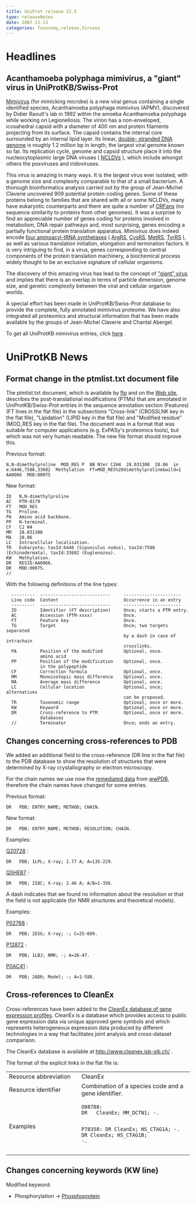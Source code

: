 ```yaml
---
title: UniProt release 12.5
type: releaseNotes
date: 2007-11-13
categories: Taxonomy,release,Viruses
---
```


# Headlines

## Acanthamoeba polyphaga mimivirus, a "giant" virus in UniProtKB/Swiss-Prot

[Mimivirus](https://www.uniprot.org/taxonomy/212035) (for mimicking microbe) is a new viral genus containing a single identified species, Acanthamoeba polyphaga mimivirus (APMV), discovered by Didier Raoult's lab in 1992 within the amoeba Acanthamoeba polyphaga while working on Legionellosis. The virion has a non-enveloped, icosahedral capsid with a diameter of 400 nm and protein filaments projecting from its surface. The capsid contains the internal core surrounded by an internal lipid layer. Its linear, [double- stranded DNA genome](http://view.ncbi.nlm.nih.gov/pubmed/15486256) is roughly 1.2 million bp in length, the largest viral genome known so far. Its replication cycle, genome and capsid structure place it into the nucleocytoplasmic large DNA viruses ( [NCLDVs](http://view.ncbi.nlm.nih.gov/pubmed/16494962) ), which include amongst others the poxviruses and iridoviruses.

This virus is amazing in many ways. It is the largest virus ever isolated, with a genome size and complexity comparable to that of a small bacterium. A thorough bioinformatics analysis carried out by the group of Jean-Michel Claverie uncovered 909 potential protein-coding genes. Some of these proteins belong to families that are shared with all or some NCLDVs, many have eukaryotic counterparts and there are quite a number of [ORFans](http://view.ncbi.nlm.nih.gov/pubmed/16971431) (no sequence similarity to proteins from other genomes). It was a surprise to find an appreciable number of genes coding for proteins involved in metabolism, DNA repair pathways and, most surprising, genes encoding a partially functional protein translation apparatus. Mimivirus does indeed encode [four aminoacyl-tRNA synthetases](http://view.ncbi.nlm.nih.gov/pubmed/17855524) ( [ArgRS](https://www.uniprot.org/uniprotkb/Q5UQ59), [CysRS](http://www.uniprot.org/uniprotkb/Q5UP36), [MetRS](http://www.uniprot.org/uniprotkb/Q5UR82), [TyrRS](http://www.uniprot.org/uniprotkb/Q5UPJ7) ), as well as various translation initiation, elongation and termination factors. It is very intriguing to find, in a virus, genes corresponding to central components of the protein translation machinery, a biochemical process widely thought to be an exclusive signature of cellular organisms.

The discovery of this amazing virus has lead to the concept of ["giant" virus](http://view.ncbi.nlm.nih.gov/pubmed/16469402) and implies that there is an overlap in terms of particle dimension, genome size, and genetic complexity between the viral and cellular organism worlds.

A special effort has been made in UniProtKB/Swiss-Prot database to provide the complete, fully annotated mimivirus proteome. We have also integrated all proteomics and structural information that has been made available by the groups of Jean-Michel Claverie and Chantal Abergel.

To get all UniProtKB mimivirus entries, click [here](https://www.uniprot.org/uniprotkb?query=taxonomy_id:212035+AND+reviewed:true) .

# UniProtKB News

## Format change in the ptmlist.txt document file

The ptmlist.txt document, which is available by [ftp](ftp://ftp.uniprot.org/pub/databases/uniprot/knowledgebase/docs/ptmlist.txt) and on the [Web site](https://ftp.uniprot.org/pub/databases/uniprot/current_release/knowledgebase/complete/docs/ptmlist), describes the post-translational modifications (PTMs) that are annotated in UniProtKB/Swiss-Prot entries in the sequence annotation section (Features) (FT lines in the flat file) in the subsections "Cross-link" (CROSSLNK key in the flat file), "Lipidation" (LIPID key in the flat file) and "Modified residue" (MOD_RES key in the flat file). The document was in a format that was suitable for computer applications (e.g. ExPASy's proteomics tools), but which was not very human readable. The new file format should improve this.

Previous format:

    N,N-dimethylproline  MOD_RES P  BB Nter C2H4  28.031300  28.06  in  e:6446,7586,33682  Methylation  FT=MOD_RES%20dimethylproline&wild=1  AA0066  MOD:00075

New format:

    ID   N,N-dimethylproline
    AC   PTM-0179
    FT   MOD_RES
    TG   Proline.
    PA   Amino acid backbone.
    PP   N-terminal.
    CF   C2 H4
    MM   28.031300
    MA   28.06
    LC   Intracellular localisation.
    TR   Eukaryota; taxId:6446 (Sipunculus nudus), taxId:7586 (Echinodermata), taxId:33682 (Euglenozoa).
    KW   Methylation.
    DR   RESID:AA0066.
    DR   MOD:00075.
    //

With the following definitions of the line types:

      ---------  ---------------------------     ----------------------
      Line code  Content                         Occurrence in an entry
      ---------  ---------------------------     ----------------------
      ID         Identifier (FT description)     Once; starts a PTM entry.
      AC         Accession (PTM-xxxx)            Once.
      FT         Feature key                     Once.
      TG         Target                          Once; two targets separated
                                                 by a dash in case of intrachain
                                                 crosslinks.
      PA         Position of the modified        Optional, once.
                 amino acid
      PP         Position of the modification    Optional, once.
                 in the polypeptide
      CF         Correction formula              Optional, once.
      MM         Monoisotopic mass difference    Optional, once.
      MA         Average mass difference         Optional, once.
      LC         Cellular location               Optional, once; alternatives
                                                 can be proposed.
      TR         Taxonomic range                 Optional, once or more.
      KW         Keyword                         Optional, once or more.
      DR         Cross-reference to PTM          Optional, once or more.
                 databases
      //         Terminator                      Once; ends an entry.

## Changes concerning cross-references to PDB

We added an additional field to the cross-reference (DR line in the flat file) to the PDB database to show the resolution of structures that were determined by X-ray crystallography or electron microscopy.

For the chain names we use now the [remediated data](http://remediation.wwpdb.org/) from [wwPDB](http://www.wwpdb.org/), therefore the chain names have changed for some entries.

Previous format:

    DR   PDB; ENTRY_NAME; METHOD; CHAIN.

New format:

    DR   PDB; ENTRY_NAME; METHOD; RESOLUTION; CHAIN.

Examples:

[Q20728](https://www.uniprot.org/uniprotkb/Q20728) :

    DR   PDB; 1LPL; X-ray; 1.77 A; A=135-229.

[Q5HEB7](https://www.uniprot.org/uniprotkb/Q5HEB7) :

    DR   PDB; 2I8C; X-ray; 2.46 A; A/B=1-356.

A dash indicates that we found no information about the resolution or that the field is not applicable (for NMR structures and theoretical models).

Examples:

[P02768](https://www.uniprot.org/uniprotkb/P02768) :

    DR   PDB; 2ESG; X-ray; -; C=25-609.

[P12872](https://www.uniprot.org/uniprotkb/P12872) :

    DR   PDB; 1LBJ; NMR; -; A=26-47.

[P0AC41](https://www.uniprot.org/uniprotkb/P0AC41) :

    DR   PDB; 2AD0; Model; -; A=1-588.

## Cross-references to CleanEx

Cross-references have been added to the [CleanEx database of gene expression profiles](http://www.cleanex.isb-sib.ch/). CleanEx is a database which provides access to public gene expression data via unique approved gene symbols and which represents heterogeneous expression data produced by different technologies in a way that facilitates joint analysis and cross-dataset comparison.

The CleanEx database is available at <http://www.cleanex.isb-sib.ch/> .

The format of the explicit links in the flat file is:

<table><colgroup><col style="width: 39%" /><col style="width: 60%" /></colgroup><tbody><tr class="odd"><td>Resource abbreviation</td><td>CleanEx</td></tr><tr class="even"><td>Resource identifier</td><td>Combination of a species code and a gene identifier.</td></tr><tr class="odd"><td>Examples</td><td><pre><code>O08788:
DR   CleanEx; MM_DCTN1; -.

P78358:
DR CleanEx; HS_CTAG1A; -.
DR CleanEx; HS_CTAG1B; -.</code></pre></td></tr></tbody></table>

## Changes concerning keywords (KW line)

Modified keyword:

- Phosphorylation -&gt; [Phosphoprotein](https://www.uniprot.org/keywords/KW-0597)
